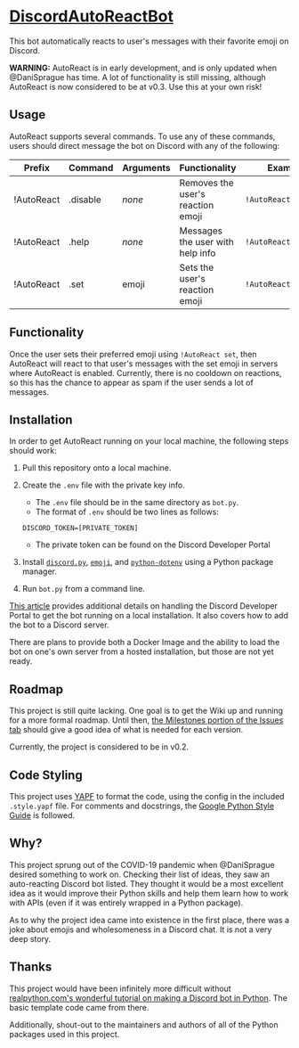 # [DiscordAutoReactBot](https://github.com/DaniSprague/DiscordAutoReactBot)

This bot automatically reacts to user's messages with their favorite emoji on Discord.

__WARNING:__ AutoReact is in early development, and is only updated when @DaniSprague has time. A lot of functionality is still missing, although AutoReact is now considered to be at v0.3. Use this at your own risk!

## Usage

AutoReact supports several commands. To use any of these commands, users should direct message the bot on Discord with any of the following:

| __Prefix__ | __Command__ | __Arguments__ | __Functionality__ | __Example__ |
| --- | --- | --- | --- | --- |
| !AutoReact | .disable | *none* | Removes the user's reaction emoji | `!AutoReact.disable` |
| !AutoReact | .help | *none* | Messages the user with help info | `!AutoReact.help` |
| !AutoReact | .set | emoji | Sets the user's reaction emoji | `!AutoReact.set 🤔` |

## Functionality

Once the user sets their preferred emoji using `!AutoReact set`, then AutoReact will react to that user's messages with the set emoji in servers where AutoReact is enabled. Currently, there is no cooldown on reactions, so this has the chance to appear as spam if the user sends a lot of messages.

## Installation

In order to get AutoReact running on your local machine, the following steps should work:

1. Pull this repository onto a local machine.
2. Create the `.env` file with the private key info.
    * The `.env` file should be in the same directory as `bot.py`.
    * The format of `.env` should be two lines as follows:

    ```none
    DISCORD_TOKEN=[PRIVATE_TOKEN]

    ```

    * The private token can be found on the Discord Developer Portal

3. Install [`discord.py`](https://discordpy.readthedocs.io/en/latest/index.html), [`emoji`](https://github.com/carpedm20/emoji/), and [`python-dotenv`](https://saurabh-kumar.com/python-dotenv/) using a Python package manager.
4. Run `bot.py` from a command line.

[This article](https://realpython.com/how-to-make-a-discord-bot-python/) provides additional details on handling the Discord Developer Portal to get the bot running on a local installation. It also covers how to add the bot to a Discord server.

There are plans to provide both a Docker Image and the ability to load the bot on one's own server from a hosted installation, but those are not yet ready.

## Roadmap

This project is still quite lacking. One goal is to get the Wiki up and running for a more formal roadmap. Until then, [the Milestones portion of the Issues tab](https://github.com/DaniSprague/DiscordAutoReactBot/milestones) should give a good idea of what is needed for each version.

Currently, the project is considered to be in v0.2.

## Code Styling

This project uses [YAPF](https://github.com/google/yapf) to format the code, using the config in the included `.style.yapf` file. For comments and docstrings, the [Google Python Style Guide](https://github.com/google/styleguide/blob/gh-pages/pyguide.md#s3.8-comments-and-docstrings) is followed.

## Why?

This project sprung out of the COVID-19 pandemic when @DaniSprague desired something to work on. Checking their list of ideas, they saw an auto-reacting Discord bot listed. They thought it would be a most excellent idea as it would improve their Python skills and help them learn how to work with APIs (even if it was entirely wrapped in a Python package).

As to why the project idea came into existence in the first place, there was a joke about emojis and wholesomeness in a Discord chat. It is not a very deep story.

## Thanks

This project would have been infinitely more difficult without [realpython.com's wonderful tutorial on making a Discord bot in Python](https://realpython.com/how-to-make-a-discord-bot-python/). The basic template code came from there.

Additionally, shout-out to the maintainers and authors of all of the Python packages used in this project.

